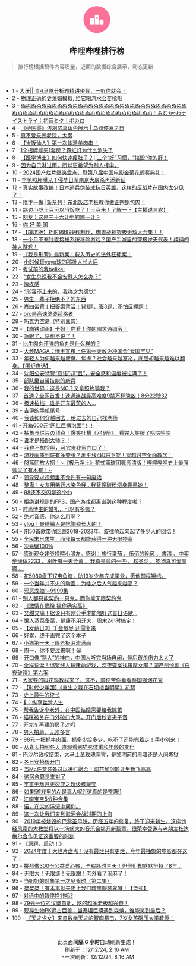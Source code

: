 <div align="center">
    <img src="./assets/icon_rank.png" alt="logo" />
    <h2>哔哩哔哩排行榜</h>
</div>

> 排行榜根据稿件内容质量，近期的数据综合展示，动态更新

<br />

<ul><li><span>1 - <a href=https://www.bilibili.com/BV17bqcYYEco target=_blank>大牙||&nbsp;肖4马原分析题精讲带背，一听你就会！</a></span></li><li><span>2 - <a href=https://www.bilibili.com/BV19pqPYPEUm target=_blank>物理正确的史莱姆模拟,&nbsp;给它喝汽水会变稀哦</a></span></li><li><span>3 - <a href=https://www.bilibili.com/BV1Y9iZYUE6y target=_blank>ぬぬぬぬぬぬぬぬぬぬぬぬぬぬぬぬぬぬぬぬぬぬぬぬぬぬぬぬぬぬぬぬぬぬぬぬぬぬぬぬぬぬぬぬぬぬぬぬぬぬぬぬぬぬぬぬぬぬぬ￤みむかｩわナイストライ￤初音ミク￤ボカロ</a></span></li><li><span>4 - <a href=https://www.bilibili.com/BV1ZEqKYyEkT target=_blank>《绝区零》浅羽悠真角色展示&nbsp;|&nbsp;乌鸦停落之日</a></span></li><li><span>5 - <a href=https://www.bilibili.com/BV1J4qAYkE7Z target=_blank>真不爱来养老院，太累</a></span></li><li><span>6 - <a href=https://www.bilibili.com/BV1SJqCYzEL7 target=_blank>【米饭仙人】第一次体验羊肉串！</a></span></li><li><span>7 - <a href=https://www.bilibili.com/BV1tkqJYiES1 target=_blank>1个招牌能买1套房？霓虹灯为什么消失了</a></span></li><li><span>8 - <a href=https://www.bilibili.com/BV1hiqJY6Edz target=_blank>【医学博士】如何快速瘦肚子？|&nbsp;三个“好”习惯，“摧毁”你的肝！</a></span></li><li><span>9 - <a href=https://www.bilibili.com/BV161q3YaEGd target=_blank>因为自己淋过雨，所以更希望为别人撑伞。</a></span></li><li><span>10 - <a href=https://www.bilibili.com/BV1ViqGYtEBZ target=_blank>2024国产烂片爆笑盘点，暨第八届中国电影金菊花颁奖典礼！</a></span></li><li><span>11 - <a href=https://www.bilibili.com/BV1yBqwYLEv3 target=_blank>罕见照片曝光！侵华日军南京大屠杀再添新证</a></span></li><li><span>12 - <a href=https://www.bilibili.com/BV113qHYvECs target=_blank>真实故事改编！日本逃兵伪装成抗日英雄，这样的反战片在国内太少见了！</a></span></li><li><span>13 - <a href=https://www.bilibili.com/BV1Q4qPYhEdE target=_blank>隋卞一做&nbsp;|新系列！东北饭店老板教你做正宗锅包肉！</a></span></li><li><span>14 - <a href=https://www.bilibili.com/BV1f7qKYLEWS target=_blank>路边小吃土豆可以当饭吃了！土豆米！了解一下【主播说三农】</a></span></li><li><span>15 - <a href=https://www.bilibili.com/BV1fSqmYvE5w target=_blank>网友：这是三十六计中的哪一计？</a></span></li><li><span>16 - <a href=https://www.bilibili.com/BV1CqizYmEWG target=_blank>你&nbsp;好&nbsp;美&nbsp;国</a></span></li><li><span>17 - <a href=https://www.bilibili.com/BV1o7qKYLEbd target=_blank>【蹲坑版】耗时99999秒制作，御兽战神究极无敌大合集！！</a></span></li><li><span>18 - <a href=https://www.bilibili.com/BV1iMq3YoEvH target=_blank>一个月不充钱直接被系统移除游戏？国产手游里的究极逆天代表！纯纯的神人游戏！</a></span></li><li><span>19 - <a href=https://www.bilibili.com/BV1tyqJYNEzp target=_blank>《我是刑警》最新案！载入历史的法外狂徒案！</a></span></li><li><span>20 - <a href=https://www.bilibili.com/BV1kNqLYLE7e target=_blank>小时候玩yoyo球的那批人长大后</a></span></li><li><span>21 - <a href=https://www.bilibili.com/BV1ccqwYrEdU target=_blank>考试前的我belike:</a></span></li><li><span>22 - <a href=https://www.bilibili.com/BV1RRqwYeE2x target=_blank>“女生总说我不会安慰人怎么办？”</a></span></li><li><span>23 - <a href=https://www.bilibili.com/BV1LiqAYiELV target=_blank>愧疚感</a></span></li><li><span>24 - <a href=https://www.bilibili.com/BV1vWi1YDELZ target=_blank>“形容不上来的，我称之为感觉”</a></span></li><li><span>25 - <a href=https://www.bilibili.com/BV16AqsYBEQY target=_blank>男生一辈子拒绝不了的东西</a></span></li><li><span>26 - <a href=https://www.bilibili.com/BV1hSqNYvEzR target=_blank>肖四带背丨把答案背活！背1题，答3题，不怕反押题！</a></span></li><li><span>27 - <a href=https://www.bilibili.com/BV1TtqpYCEaz target=_blank>bro是高速婆婆适格者</a></span></li><li><span>28 - <a href=https://www.bilibili.com/BV1puqKYQEM2 target=_blank>巧克力空岛（特别嘉宾）</a></span></li><li><span>29 - <a href=https://www.bilibili.com/BV1rjqHYwE6b target=_blank>【崩铁动画】卡妈！你看！你的幽灵通缉令！</a></span></li><li><span>30 - <a href=https://www.bilibili.com/BV1GpqsYREqt target=_blank>急眼了，啥也不说了！</a></span></li><li><span>31 - <a href=https://www.bilibili.com/BV1DpqwYxEXn target=_blank>比牛肉丸还弹的鱼丸是什么样的？</a></span></li><li><span>32 - <a href=https://www.bilibili.com/BV1EYqNYjEVm target=_blank>大赦MAGA：懂王宣布上任第一天赦免冲国会“爱国宝贝”</a></span></li><li><span>33 - <a href=https://www.bilibili.com/BV1t3qAYXE23 target=_blank>年轻人为何越来越疲惫、焦虑？社会越来越富裕，底层却越来越难以翻身。【围炉夜话】</a></span></li><li><span>34 - <a href=https://www.bilibili.com/BV1FqqnYfEfh target=_blank>沈阳公安特警“双语”迎“且”，安全感和温度被拉满了！</a></span></li><li><span>35 - <a href=https://www.bilibili.com/BV1pRqHYKE6i target=_blank>部队里自带技能的新兵</a></span></li><li><span>36 - <a href=https://www.bilibili.com/BV1Bfq6YLEdZ target=_blank>我的世界：这是MC？又拿照片骗我？</a></span></li><li><span>37 - <a href=https://www.bilibili.com/BV1S1qyY6EqP target=_blank>首通？全网首发！速通连战最高难度9禁万样骁凶！8分22秒32</a></span></li><li><span>38 - <a href=https://www.bilibili.com/BV1nhqTYxEZ3 target=_blank>极速拍档，谁是开车最菜的人…</a></span></li><li><span>39 - <a href=https://www.bilibili.com/BV1VvqcYbEzy target=_blank>吉伊的手机尾号</a></span></li><li><span>40 - <a href=https://www.bilibili.com/BV1t1qHYGEpz target=_blank>我该如何穿越回去，给过去的自己找老师</a></span></li><li><span>41 - <a href=https://www.bilibili.com/BV1daqGYFEWM target=_blank>开箱600元“网红巨桶泡面”！！</a></span></li><li><span>42 - <a href=https://www.bilibili.com/BV1bEqrYaEJj target=_blank>抽象与烂片の顶点！爆笑吐槽《749局》，看完人笑傻了哈哈哈哈</a></span></li><li><span>43 - <a href=https://www.bilibili.com/BV1dLqwYcEac target=_blank>谁才是搭配大师？！</a></span></li><li><span>44 - <a href=https://www.bilibili.com/BV1bdqTYuEZc target=_blank>我也不想捡啊，可它来我家门口了！</a></span></li><li><span>45 - <a href=https://www.bilibili.com/BV1yTi1YaE9w target=_blank>游戏画质到底有多夸张？地平线4即将下架！穿越时空全面教学！</a></span></li><li><span>46 - <a href=https://www.bilibili.com/BV1X2BRYCEPB target=_blank>f3篮团放大招！~《极乐净土》花式篮球团舞高清版！哔哩哔哩史上最强帅呆了有木有！~</a></span></li><li><span>47 - <a href=https://www.bilibili.com/BV1LZqVYwEYP target=_blank>领导要求视频里不允许有一句废话</a></span></li><li><span>48 - <a href=https://www.bilibili.com/BV1MeqPYoEkj target=_blank>整蛊！女友用紫药水染色我…我替换碳粉湿身弄黑她！</a></span></li><li><span>49 - <a href=https://www.bilibili.com/BV1kcqVYgEEG target=_blank>98还不交闪是这个👍</a></span></li><li><span>50 - <a href=https://www.bilibili.com/BV1ynqAY2EMD target=_blank>拒绝讲规则的FPS，国产游戏都离谱到这种程度啦？</a></span></li><li><span>51 - <a href=https://www.bilibili.com/BV119qyYNEdh target=_blank>时尚博主的婚礼，可以有多疯？</a></span></li><li><span>52 - <a href=https://www.bilibili.com/BV1CrqwYVEgs target=_blank>绝对音感，你这么用啊？</a></span></li><li><span>53 - <a href=https://www.bilibili.com/BV1yKq7YpE3r target=_blank>vlog｜景德镇人是吃陶瓷长大的！</a></span></li><li><span>54 - <a href=https://www.bilibili.com/BV1F6qnYoEz1 target=_blank>用50首歌带你回顾2018-2023年，旋律响起勾起了多少人的回忆！</a></span></li><li><span>55 - <a href=https://www.bilibili.com/BV1vQquYSEJx target=_blank>全民末日求生，而我每天都能获得一种无限物资</a></span></li><li><span>56 - <a href=https://www.bilibili.com/BV1L3qpYsE7h target=_blank>次元壁100％</a></span></li><li><span>57 - <a href=https://www.bilibili.com/BV1cpiBYuEPV target=_blank>感谢观众姥爷投喂小朋友。感谢：旅行番茄&nbsp;、伍佰的晚风&nbsp;、書清&nbsp;、中奖绝缘体2233&nbsp;、树叶有一天会黄&nbsp;、我真是帅的一匹&nbsp;、松圣羽&nbsp;、狗狗真可爱啊啊&nbsp;、</a></span></li><li><span>58 - <a href=https://www.bilibili.com/BV1aYi1YyEQJ target=_blank>花5080盘下17亩鱼塘，助19岁少年完成学业，愿他前程锦绣。</a></span></li><li><span>59 - <a href=https://www.bilibili.com/BV11aq3Y3ERo target=_blank>一个当年并不火的动画，为啥之后人气越来越高？</a></span></li><li><span>60 - <a href=https://www.bilibili.com/BV1PVqHYNEAE target=_blank>邪恶龙娘1~9999集</a></span></li><li><span>61 - <a href=https://www.bilibili.com/BV1Sqq6Y8EZ8 target=_blank>别人都只能契约一只鬼，而你能无限契约鬼</a></span></li><li><span>62 - <a href=https://www.bilibili.com/BV1N5qGYkETz target=_blank>《激情在燃烧&nbsp;操作确实高》</a></span></li><li><span>63 - <a href=https://www.bilibili.com/BV1wwizYkEEt target=_blank>又甜又痛！据说只有刚分手才能唱好这首日语歌...</a></span></li><li><span>64 - <a href=https://www.bilibili.com/BV1KFqKYZEKH target=_blank>懒人蒸菜备菜，健康不用开火，周末2小时搞定！</a></span></li><li><span>65 - <a href=https://www.bilibili.com/BV1KdqAYXEZm target=_blank>【发薪日3】千金散尽&nbsp;还需复来</a></span></li><li><span>66 - <a href=https://www.bilibili.com/BV1BQqwYiEB4 target=_blank>好累，终于画完了这个本子</a></span></li><li><span>67 - <a href=https://www.bilibili.com/BV1ysqNYQEJX target=_blank>小猫第一天上班老板泪流满面</a></span></li><li><span>68 - <a href=https://www.bilibili.com/BV16rqFYvEZ8 target=_blank>周一，你不要过来啊！😭</a></span></li><li><span>69 - <a href=https://www.bilibili.com/BV1uziiYSEpz target=_blank>开口像“骂人”的神曲，中国人听完当场自闭，最后首杀伤力太大了</a></span></li><li><span>70 - <a href=https://www.bilibili.com/BV169q6YUEqi target=_blank>全程荒诞！绑架线人玩赌命游戏，深夜查案找按摩女郎？国产刑侦剧《白夜破晓》第六案</a></span></li><li><span>71 - <a href=https://www.bilibili.com/BV182qWYJEwV target=_blank>大家要的叫花鸡教程来了，这不，顺便带你看看蔡国强烟花秀</a></span></li><li><span>72 - <a href=https://www.bilibili.com/BV1XxqPYwEkJ target=_blank>【时代少年团】《重生之我在石坝楼当明星》花絮</a></span></li><li><span>73 - <a href=https://www.bilibili.com/BV1YLqpYQEDX target=_blank>史上最牛的校长</a></span></li><li><span>74 - <a href=https://www.bilibili.com/BV1ZLqKY2EiP target=_blank>🥌：纵享丝滑人生</a></span></li><li><span>75 - <a href=https://www.bilibili.com/BV18NqAYoEE3 target=_blank>帮我告诉小老外，在中国结婚需要给我嫁妆</a></span></li><li><span>76 - <a href=https://www.bilibili.com/BV1v4i1YUEGS target=_blank>猫咪被关在门外破口大骂，开门后秒变夹子音</a></span></li><li><span>77 - <a href=https://www.bilibili.com/BV141qJYeEJq target=_blank>开完车再建的房子对吗</a></span></li><li><span>78 - <a href=https://www.bilibili.com/BV1MKqgYgE51 target=_blank>男人拍肩，无须多言</a></span></li><li><span>79 - <a href=https://www.bilibili.com/BV1xfqNYbEru target=_blank>98元一把抓牛肉面，抓多少给多少，吃不了还能兜着走！手小别来！</a></span></li><li><span>80 - <a href=https://www.bilibili.com/BV19GqCY5ESL target=_blank>从春天拍到冬天&nbsp;直观看到猫咪体重和年龄的变化</a></span></li><li><span>81 - <a href=https://www.bilibili.com/BV1knqAY2Eas target=_blank>巴沙尔政权结束，大马士革玫瑰凋零，是黎明前的黑暗还是人间炼狱</a></span></li><li><span>82 - <a href=https://www.bilibili.com/BV1iQq3YtEJ2 target=_blank>冬日穿搭很开门</a></span></li><li><span>83 - <a href=https://www.bilibili.com/BV1pkqVYGEtB target=_blank>当Mc任意装备可以进行融合！烟花加剑能让生物飞高高</a></span></li><li><span>84 - <a href=https://www.bilibili.com/BV13jqnYVEXN target=_blank>这宿舍算是来对了</a></span></li><li><span>85 - <a href=https://www.bilibili.com/BV1W7iBYkEMX target=_blank>宇宙无敌开天裂变之超级核聚变</a></span></li><li><span>86 - <a href=https://www.bilibili.com/BV1NsqEYFEdV target=_blank>如果!游戏里的AI是真人呢?[这真的是整蛊!]</a></span></li><li><span>87 - <a href=https://www.bilibili.com/BV1rnqWYTEsM target=_blank>江南宝宝5分钟合集</a></span></li><li><span>88 - <a href=https://www.bilibili.com/BV1yyiaYfEJi target=_blank>诺，在尖的洋流中问你。</a></span></li><li><span>89 - <a href=https://www.bilibili.com/BV1KAqMYeEyf target=_blank>这一次让我们来到淞沪会战时期的上海</a></span></li><li><span>90 - <a href=https://www.bilibili.com/BV1ECqnYRE2F target=_blank>2019年被烧毁的巴黎圣母院，历经五年的修复，终于迎来新生，这座饱经风霜的大教堂将以一场盛大的音乐会揭开新篇章。很荣幸受邀与老朋友杜达梅尔合作见证这重要的时刻</a></span></li><li><span>91 - <a href=https://www.bilibili.com/BV1VUqNYKEAP target=_blank>《原题，启动！》</a></span></li><li><span>92 - <a href=https://www.bilibili.com/BV1FPq1YbEpx target=_blank>2024年度十大烂片盘点！没有最烂只有更烂，今年最抽象的电影都在这了！</a></span></li><li><span>93 - <a href=https://www.bilibili.com/BV1TLq5YSEE9 target=_blank>挑战做300份公益爱心餐，全程耗时三天！但他们却默默坚持了8年…</a></span></li><li><span>94 - <a href=https://www.bilibili.com/BV1zWqHY4EJ5 target=_blank>无限大！无限缝！无限蹭！老外看了闹麻了！</a></span></li><li><span>95 - <a href=https://www.bilibili.com/BV1jKqpYZEXV target=_blank>当姐姐的对象第一次见我时（第二集）</a></span></li><li><span>96 - <a href=https://www.bilibili.com/BV18pq1YLEQC target=_blank>桀桀桀！有本事就来阻止我们暗黑服装界呀！【泛式】</a></span></li><li><span>97 - <a href=https://www.bilibili.com/BV1csqWYvECj target=_blank>对话中的暂停挣钱吗?</a></span></li><li><span>98 - <a href=https://www.bilibili.com/BV1MSqAYoEW7 target=_blank>79元一位的汉堡自助，吃的越多老板越兴奋！</a></span></li><li><span>99 - <a href=https://www.bilibili.com/BV1AHq5Y1EKo target=_blank>现存生物PK远古巨兽：当泰坦巨蟒遇到森蚺，谁能笑到最后？</a></span></li><li><span>100 - <a href=https://www.bilibili.com/BV1gDikYiEAd target=_blank>【天才少女】来自数学天才的智商暴击，7岁女孩碾压大学教授！</a></span></li></ul>

<br />

<p align=center>此页面<strong>间隔 6 小时</strong>自动刷新生成！<br>刷新于：12/12/24, 2:16 AM<br>下一次刷新：12/12/24, 8:16 AM</p>
